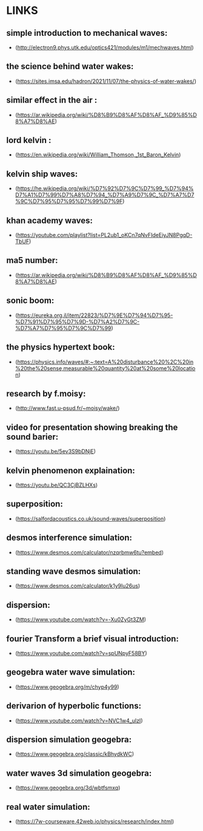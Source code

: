 # LINKS

## simple introduction to mechanical waves:
- (http://electron9.phys.utk.edu/optics421/modules/m1/mechwaves.html)

## the science behind water wakes:
- (https://sites.imsa.edu/hadron/2021/11/07/the-physics-of-water-wakes/)

## similar effect in the air :
- (https://ar.wikipedia.org/wiki/%D8%B9%D8%AF%D8%AF_%D9%85%D8%A7%D8%AE)

## lord kelvin :
- (https://en.wikipedia.org/wiki/William_Thomson,_1st_Baron_Kelvin)

## kelvin ship waves:
- (https://he.wikipedia.org/wiki/%D7%92%D7%9C%D7%99_%D7%94%D7%A1%D7%99%D7%A8%D7%94_%D7%A9%D7%9C_%D7%A7%D7%9C%D7%95%D7%95%D7%99%D7%9F)

## khan academy waves:
- (https://youtube.com/playlist?list=PL2ub1_oKCn7qNvFIdeEiyJN8PgqD-TbUF)

## ma5 number:
- (https://ar.wikipedia.org/wiki/%D8%B9%D8%AF%D8%AF_%D9%85%D8%A7%D8%AE)

## sonic boom:
- (https://eureka.org.il/item/22823/%D7%9E%D7%94%D7%95-%D7%91%D7%95%D7%9D-%D7%A2%D7%9C-%D7%A7%D7%95%D7%9C%D7%99)

## the physics hypertext book:
- (https://physics.info/waves/#:~:text=A%20disturbance%20%2C%20in%20the%20sense,measurable%20quantity%20at%20some%20location)

## research by f.moisy:
- (http://www.fast.u-psud.fr/~moisy/wake/)

## video for presentation showing breaking the sound barier:
- (https://youtu.be/5ev3S9bDNjE)

## kelvin phenomenon explaination:
- (https://youtu.be/QC3CjBZLHXs)

## superposition:
- (https://salfordacoustics.co.uk/sound-waves/superposition)

## desmos interference simulation:
- (https://www.desmos.com/calculator/nzqrbmw6tu?embed)

## standing wave desmos simulation:
- (https://www.desmos.com/calculator/k1y9lu26us)

## dispersion:
- (https://www.youtube.com/watch?v=-Xu0ZyGt3ZM)

## fourier Transform a brief visual introduction:
- (https://www.youtube.com/watch?v=spUNpyF58BY)

## geogebra water wave simulation:
- (https://www.geogebra.org/m/chyp4y99)

## derivarion of hyperbolic functions:
- (https://www.youtube.com/watch?v=NVC1w4_ulzI)

## dispersion simulation geogebra:
- (https://www.geogebra.org/classic/kBhydkWC)

## water waves 3d simulation geogebra:
- (https://www.geogebra.org/3d/wbtfsmxq)

## real water simulation:
- (https://7w-courseware.42web.io/physics/research/index.html)


